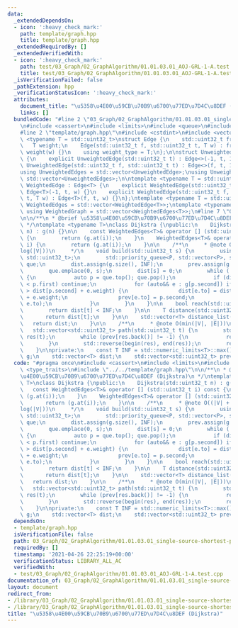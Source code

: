 ```yaml
---
data:
  _extendedDependsOn:
  - icon: ':heavy_check_mark:'
    path: template/graph.hpp
    title: template/graph.hpp
  _extendedRequiredBy: []
  _extendedVerifiedWith:
  - icon: ':heavy_check_mark:'
    path: test/03_Graph/02_GraphAlgorithm/01.01.03.01_AOJ-GRL-1-A.test.cpp
    title: test/03_Graph/02_GraphAlgorithm/01.01.03.01_AOJ-GRL-1-A.test.cpp
  _isVerificationFailed: false
  _pathExtension: hpp
  _verificationStatusIcon: ':heavy_check_mark:'
  attributes:
    document_title: "\u5358\u4E00\u59CB\u70B9\u6700\u77ED\u7D4C\u8DEF (Dijkstra)"
    links: []
  bundledCode: "#line 2 \"03_Graph/02_GraphAlgorithm/01.01.03.01_single-source-shortest-path.weighted-graph.dijkstra.hpp\"\
    \n#include <cassert>\n#include <limits>\n#include <queue>\n#include <type_traits>\n\
    #line 2 \"template/graph.hpp\"\n#include <cstdint>\n#include <vector>\n\ntemplate\
    \ <typename T = std::uint32_t>\nstruct Edge {\n    std::uint32_t from, to;\n \
    \   T weight;\n    Edge(std::uint32_t f, std::uint32_t t, T w) : from(f), to(t),\
    \ weight(w) {}\n    using weight_type = T;\n};\n\nstruct UnweightedEdge : Edge<>\
    \ {\n    explicit UnweightedEdge(std::uint32_t t) : Edge<>(-1, t, 1) {}\n    explicit\
    \ UnweightedEdge(std::uint32_t f, std::uint32_t t) : Edge<>(f, t, 1) {}\n};\n\
    using UnweightedEdges = std::vector<UnweightedEdge>;\nusing UnweightedGraph =\
    \ std::vector<UnweightedEdges>;\n\ntemplate <typename T = std::uint32_t>\nstruct\
    \ WeightedEdge : Edge<T> {\n    explicit WeightedEdge(std::uint32_t t, T w) :\
    \ Edge<T>(-1, t, w) {}\n    explicit WeightedEdge(std::uint32_t f, std::uint32_t\
    \ t, T w) : Edge<T>(f, t, w) {}\n};\ntemplate <typename T = std::uint32_t> using\
    \ WeightedEdges = std::vector<WeightedEdge<T>>;\ntemplate <typename T = std::uint32_t>\
    \ using WeightedGraph = std::vector<WeightedEdges<T>>;\n#line 7 \"03_Graph/02_GraphAlgorithm/01.01.03.01_single-source-shortest-path.weighted-graph.dijkstra.hpp\"\
    \n\n/**\n * @brief \u5358\u4E00\u59CB\u70B9\u6700\u77ED\u7D4C\u8DEF (Dijkstra)\n\
    \ */\ntemplate <typename T>\nclass Dijkstra {\npublic:\n    Dijkstra(std::uint32_t\
    \ n) : g(n) {}\n\n    const WeightedEdges<T>& operator [] (std::uint32_t i) const\
    \ {\n        return (g.at(i));\n    }\n    WeightedEdges<T>& operator [] (std::uint32_t\
    \ i) {\n        return (g.at(i));\n    }\n\n    /**\n     * @note O((|V| + |E|)\u22C5\
    log(|V|))\n     */\n    void build(std::uint32_t s) {\n        using P = std::pair<T,\
    \ std::uint32_t>;\n        std::priority_queue<P, std::vector<P>, std::greater<P>>\
    \ que;\n        dist.assign(g.size(), INF);\n        prev.assign(g.size(), -1);\n\
    \        que.emplace(0, s);\n        dist[s] = 0;\n        while (!que.empty())\
    \ {\n            auto p = que.top(); que.pop();\n            if (dist[p.second]\
    \ < p.first) continue;\n            for (auto&& e : g[p.second]) if (dist[e.to]\
    \ > dist[p.second] + e.weight) {\n                dist[e.to] = dist[p.second]\
    \ + e.weight;\n                prev[e.to] = p.second;\n                que.emplace(dist[e.to],\
    \ e.to);\n            }\n        }\n    }\n\n    bool reach(std::uint32_t t) {\n\
    \        return dist[t] < INF;\n    }\n\n    T distance(std::uint32_t t) {\n \
    \       return dist[t];\n    }\n\n    std::vector<T> distance_list() {\n     \
    \   return dist;\n    }\n\n    /**\n     * @note O(min(|V|, |E|))\n     */\n \
    \   std::vector<std::uint32_t> path(std::uint32_t t) {\n        std::vector<std::uint32_t>\
    \ res(t);\n        while (prev[res.back()] != -1) {\n            res.push_back(prev[res.back()]);\n\
    \        }\n        std::reverse(begin(res), end(res));\n        return res;\n\
    \    }\n\nprivate:\n    const T INF = std::numeric_limits<T>::max();\n    WeightedGraph<T>\
    \ g;\n    std::vector<T> dist;\n    std::vector<std::uint32_t> prev;\n};\n"
  code: "#pragma once\n#include <cassert>\n#include <limits>\n#include <queue>\n#include\
    \ <type_traits>\n#include \"../../template/graph.hpp\"\n\n/**\n * @brief \u5358\
    \u4E00\u59CB\u70B9\u6700\u77ED\u7D4C\u8DEF (Dijkstra)\n */\ntemplate <typename\
    \ T>\nclass Dijkstra {\npublic:\n    Dijkstra(std::uint32_t n) : g(n) {}\n\n \
    \   const WeightedEdges<T>& operator [] (std::uint32_t i) const {\n        return\
    \ (g.at(i));\n    }\n    WeightedEdges<T>& operator [] (std::uint32_t i) {\n \
    \       return (g.at(i));\n    }\n\n    /**\n     * @note O((|V| + |E|)\u22C5\
    log(|V|))\n     */\n    void build(std::uint32_t s) {\n        using P = std::pair<T,\
    \ std::uint32_t>;\n        std::priority_queue<P, std::vector<P>, std::greater<P>>\
    \ que;\n        dist.assign(g.size(), INF);\n        prev.assign(g.size(), -1);\n\
    \        que.emplace(0, s);\n        dist[s] = 0;\n        while (!que.empty())\
    \ {\n            auto p = que.top(); que.pop();\n            if (dist[p.second]\
    \ < p.first) continue;\n            for (auto&& e : g[p.second]) if (dist[e.to]\
    \ > dist[p.second] + e.weight) {\n                dist[e.to] = dist[p.second]\
    \ + e.weight;\n                prev[e.to] = p.second;\n                que.emplace(dist[e.to],\
    \ e.to);\n            }\n        }\n    }\n\n    bool reach(std::uint32_t t) {\n\
    \        return dist[t] < INF;\n    }\n\n    T distance(std::uint32_t t) {\n \
    \       return dist[t];\n    }\n\n    std::vector<T> distance_list() {\n     \
    \   return dist;\n    }\n\n    /**\n     * @note O(min(|V|, |E|))\n     */\n \
    \   std::vector<std::uint32_t> path(std::uint32_t t) {\n        std::vector<std::uint32_t>\
    \ res(t);\n        while (prev[res.back()] != -1) {\n            res.push_back(prev[res.back()]);\n\
    \        }\n        std::reverse(begin(res), end(res));\n        return res;\n\
    \    }\n\nprivate:\n    const T INF = std::numeric_limits<T>::max();\n    WeightedGraph<T>\
    \ g;\n    std::vector<T> dist;\n    std::vector<std::uint32_t> prev;\n};"
  dependsOn:
  - template/graph.hpp
  isVerificationFile: false
  path: 03_Graph/02_GraphAlgorithm/01.01.03.01_single-source-shortest-path.weighted-graph.dijkstra.hpp
  requiredBy: []
  timestamp: '2021-04-26 22:25:19+00:00'
  verificationStatus: LIBRARY_ALL_AC
  verifiedWith:
  - test/03_Graph/02_GraphAlgorithm/01.01.03.01_AOJ-GRL-1-A.test.cpp
documentation_of: 03_Graph/02_GraphAlgorithm/01.01.03.01_single-source-shortest-path.weighted-graph.dijkstra.hpp
layout: document
redirect_from:
- /library/03_Graph/02_GraphAlgorithm/01.01.03.01_single-source-shortest-path.weighted-graph.dijkstra.hpp
- /library/03_Graph/02_GraphAlgorithm/01.01.03.01_single-source-shortest-path.weighted-graph.dijkstra.hpp.html
title: "\u5358\u4E00\u59CB\u70B9\u6700\u77ED\u7D4C\u8DEF (Dijkstra)"
---
```

